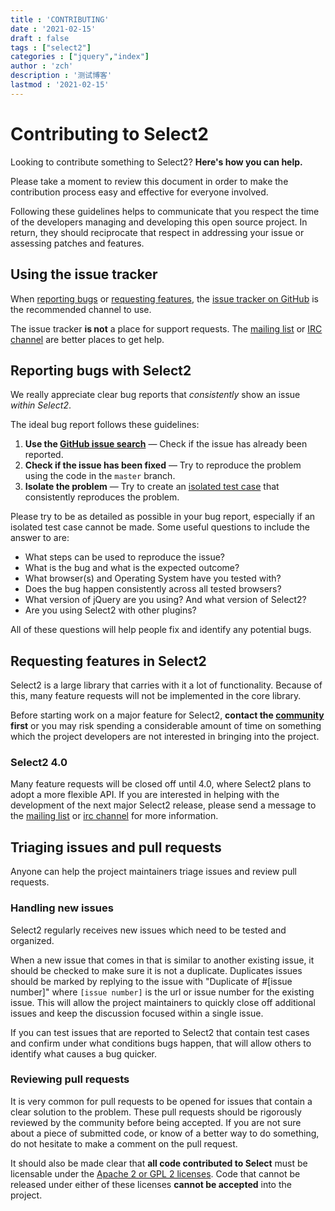 ```yaml
---
title : 'CONTRIBUTING'
date : '2021-02-15'
draft : false
tags : ["select2"]
categories : ["jquery","index"]
author : 'zch'
description : '测试博客'
lastmod : '2021-02-15'
---
```


Contributing to Select2
=======================
Looking to contribute something to Select2? **Here's how you can help.**

Please take a moment to review this document in order to make the contribution
process easy and effective for everyone involved.

Following these guidelines helps to communicate that you respect the time of
the developers managing and developing this open source project. In return,
they should reciprocate that respect in addressing your issue or assessing
patches and features.

Using the issue tracker
-----------------------
When [reporting bugs][reporting-bugs] or
[requesting features][requesting-features], the
[issue tracker on GitHub][issue-tracker] is the recommended channel to use.

The issue tracker **is not** a place for support requests. The
[mailing list][mailing-list] or [IRC channel][irc-channel] are better places to
get help.

Reporting bugs with Select2
---------------------------
We really appreciate clear bug reports that _consistently_ show an issue
_within Select2_.

The ideal bug report follows these guidelines:

1. **Use the [GitHub issue search][issue-search]**  &mdash; Check if the issue
   has already been reported.
2. **Check if the issue has been fixed**  &mdash; Try to reproduce the problem
   using the code in the `master` branch.
3. **Isolate the problem**  &mdash; Try to create an
   [isolated test case][isolated-case] that consistently reproduces the problem.

Please try to be as detailed as possible in your bug report, especially if an
isolated test case cannot be made. Some useful questions to include the answer
to are:

- What steps can be used to reproduce the issue?
- What is the bug and what is the expected outcome?
- What browser(s) and Operating System have you tested with?
- Does the bug happen consistently across all tested browsers?
- What version of jQuery are you using? And what version of Select2?
- Are you using Select2 with other plugins?

All of these questions will help people fix and identify any potential bugs.

Requesting features in Select2
------------------------------
Select2 is a large library that carries with it a lot of functionality. Because
of this, many feature requests will not be implemented in the core library.

Before starting work on a major feature for Select2, **contact the
[community][community] first** or you may risk spending a considerable amount of
time on something which the project developers are not interested in bringing
into the project.

### Select2 4.0

Many feature requests will be closed off until 4.0, where Select2 plans to adopt
a more flexible API.  If you are interested in helping with the development of
the next major Select2 release, please send a message to the
[mailing list][mailing-list] or [irc channel][irc-channel] for more information.

Triaging issues and pull requests
---------------------------------
Anyone can help the project maintainers triage issues and review pull requests.

### Handling new issues

Select2 regularly receives new issues which need to be tested and organized.

When a new issue that comes in that is similar to another existing issue, it
should be checked to make sure it is not a duplicate.  Duplicates issues should
be marked by replying to the issue with "Duplicate of #[issue number]" where
`[issue number]` is the url or issue number for the existing issue.  This will
allow the project maintainers to quickly close off additional issues and keep
the discussion focused within a single issue.

If you can test issues that are reported to Select2 that contain test cases and
confirm under what conditions bugs happen, that will allow others to identify
what causes a bug quicker.

### Reviewing pull requests

It is very common for pull requests to be opened for issues that contain a clear
solution to the problem.  These pull requests should be rigorously reviewed by
the community before being accepted.  If you are not sure about a piece of
submitted code, or know of a better way to do something, do not hesitate to make
a comment on the pull request.

It should also be made clear that **all code contributed to Select** must be
licensable under the [Apache 2 or GPL 2 licenses][licensing].  Code that cannot
be released under either of these licenses **cannot be accepted** into the
project.

[community]: https://github.com/ivaynberg/select2#community
[reporting-bugs]: #reporting-bugs-with-select2
[requesting-features]: #requesting-features-in-select2
[issue-tracker]: https://github.com/ivaynberg/select2/issues
[mailing-list]: https://github.com/ivaynberg/select2#mailing-list
[irc-channel]: https://github.com/ivaynberg/select2#irc-channel
[issue-search]: https://github.com/ivaynberg/select2/search?q=&type=Issues
[isolated-case]: http://css-tricks.com/6263-reduced-test-cases/
[licensing]: https://github.com/ivaynberg/select2#copyright-and-license
